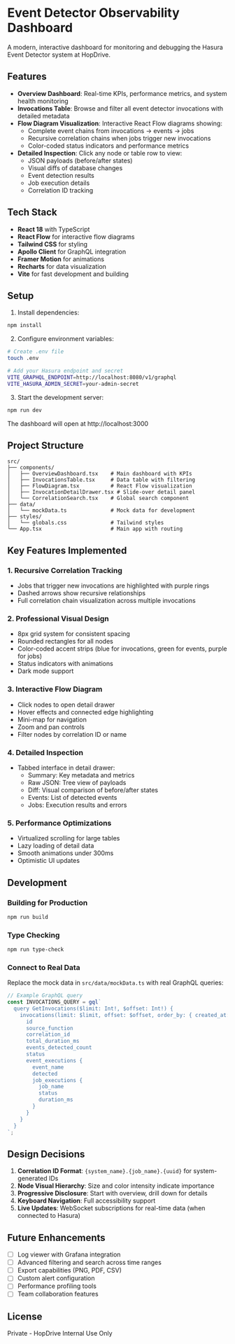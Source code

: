 # Event Detector Observability Dashboard

A modern, interactive dashboard for monitoring and debugging the Hasura Event Detector system at HopDrive.

## Features

- **Overview Dashboard**: Real-time KPIs, performance metrics, and system health monitoring
- **Invocations Table**: Browse and filter all event detector invocations with detailed metadata
- **Flow Diagram Visualization**: Interactive React Flow diagrams showing:
  - Complete event chains from invocations → events → jobs
  - Recursive correlation chains when jobs trigger new invocations
  - Color-coded status indicators and performance metrics
- **Detailed Inspection**: Click any node or table row to view:
  - JSON payloads (before/after states)
  - Visual diffs of database changes
  - Event detection results
  - Job execution details
  - Correlation ID tracking

## Tech Stack

- **React 18** with TypeScript
- **React Flow** for interactive flow diagrams
- **Tailwind CSS** for styling
- **Apollo Client** for GraphQL integration
- **Framer Motion** for animations
- **Recharts** for data visualization
- **Vite** for fast development and building

## Setup

1. Install dependencies:
```bash
npm install
```

2. Configure environment variables:
```bash
# Create .env file
touch .env

# Add your Hasura endpoint and secret
VITE_GRAPHQL_ENDPOINT=http://localhost:8080/v1/graphql
VITE_HASURA_ADMIN_SECRET=your-admin-secret
```

3. Start the development server:
```bash
npm run dev
```

The dashboard will open at http://localhost:3000

## Project Structure

```
src/
├── components/
│   ├── OverviewDashboard.tsx    # Main dashboard with KPIs
│   ├── InvocationsTable.tsx     # Data table with filtering
│   ├── FlowDiagram.tsx          # React Flow visualization
│   ├── InvocationDetailDrawer.tsx # Slide-over detail panel
│   └── CorrelationSearch.tsx    # Global search component
├── data/
│   └── mockData.ts              # Mock data for development
├── styles/
│   └── globals.css              # Tailwind styles
└── App.tsx                      # Main app with routing
```

## Key Features Implemented

### 1. Recursive Correlation Tracking
- Jobs that trigger new invocations are highlighted with purple rings
- Dashed arrows show recursive relationships
- Full correlation chain visualization across multiple invocations

### 2. Professional Visual Design
- 8px grid system for consistent spacing
- Rounded rectangles for all nodes
- Color-coded accent strips (blue for invocations, green for events, purple for jobs)
- Status indicators with animations
- Dark mode support

### 3. Interactive Flow Diagram
- Click nodes to open detail drawer
- Hover effects and connected edge highlighting
- Mini-map for navigation
- Zoom and pan controls
- Filter nodes by correlation ID or name

### 4. Detailed Inspection
- Tabbed interface in detail drawer:
  - Summary: Key metadata and metrics
  - Raw JSON: Tree view of payloads
  - Diff: Visual comparison of before/after states
  - Events: List of detected events
  - Jobs: Execution results and errors

### 5. Performance Optimizations
- Virtualized scrolling for large tables
- Lazy loading of detail data
- Smooth animations under 300ms
- Optimistic UI updates

## Development

### Building for Production
```bash
npm run build
```

### Type Checking
```bash
npm run type-check
```

### Connect to Real Data

Replace the mock data in `src/data/mockData.ts` with real GraphQL queries:

```typescript
// Example GraphQL query
const INVOCATIONS_QUERY = gql`
  query GetInvocations($limit: Int!, $offset: Int!) {
    invocations(limit: $limit, offset: $offset, order_by: { created_at: desc }) {
      id
      source_function
      correlation_id
      total_duration_ms
      events_detected_count
      status
      event_executions {
        event_name
        detected
        job_executions {
          job_name
          status
          duration_ms
        }
      }
    }
  }
`;
```

## Design Decisions

1. **Correlation ID Format**: `{system_name}.{job_name}.{uuid}` for system-generated IDs
2. **Node Visual Hierarchy**: Size and color intensity indicate importance
3. **Progressive Disclosure**: Start with overview, drill down for details
4. **Keyboard Navigation**: Full accessibility support
5. **Live Updates**: WebSocket subscriptions for real-time data (when connected to Hasura)

## Future Enhancements

- [ ] Log viewer with Grafana integration
- [ ] Advanced filtering and search across time ranges
- [ ] Export capabilities (PNG, PDF, CSV)
- [ ] Custom alert configuration
- [ ] Performance profiling tools
- [ ] Team collaboration features

## License

Private - HopDrive Internal Use Only
